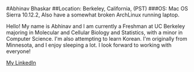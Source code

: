#Abhinav Bhaskar
##Location: Berkeley, California, (PST)
###OS: Mac OS Sierra 10.12.2, 
Also have a somewhat broken ArchLinux running laptop.

Hello! My name is Abhinav and I am currently a Freshman at UC Berkeley majoring in Molecular and Cellular Biology and Statistics, 
with a minor in Computer Science. I'm also attempting to learn Korean. I'm originally from Minnesota, and I enjoy sleeping a lot.
I look forward to working with everyone!

[My LinkedIn](https://www.linkedin.com/in/a-bhaskar)
